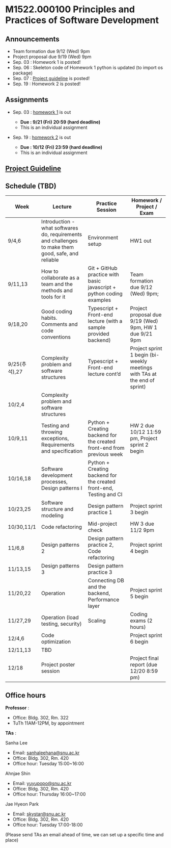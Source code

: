 # M1522.000100 Principles and Practices of Software Development

## Announcements

- Team formation due 9/12 (Wed) 9pm
- Project proposal due 9/19 (Wed) 9pm
- Sep. 03 : Homework 1 is posted!
- Sep. 06 : Skeleton code of Homework 1 python is updated (to import os package)
- Sep. 07 : [Project guideline](project/README.md) is posted!
- Sep. 19 : Homework 2 is posted!
  
## Assignments

- Sep. 03 : [homework 1](hw1) is out
  - **Due : 9/21 (Fri) 20:59 (hard deadline)**
  - This is an individual assignment
 
- Sep. 19 : [homework 2](hw2) is out
  - **Due : 10/12 (Fri) 23:59 (hard deadline)**
  - This is an individual assignment


## [Project Guideline](project)

## Schedule (TBD)
| Week  | Lecture | Practice Session | Homework / Project / Exam |
|-------|---------|------------------|--------------------|
|9/4,6 | Introduction - what softwares do, requirements and challenges to make them good, safe, and reliable | Environment setup | HW1 out |
|9/11,13| How to collaborate as a team and the methods and tools for it | Git + GitHub practice with basic javascript + python coding examples | Team formation due 9/12 (Wed) 9pm; |
|9/18,20 | Good coding habits. Comments and code conventions | Typescript + Front-end lecture (with a sample provided backend) |  Project proposal due 9/19 (Wed) 9pm, HW 1 due 9/21 9pm |
|9/25(추석),27 | Complexity problem and software structures | Typescript + Front-end lecture cont’d |  Project sprint 1 begin (bi-weekly meetings with TAs at the end of sprint) | 
|10/2,4 | Complexity problem and software structures | |  |
|10/9,11 | Testing and throwing exceptions, Requirements and specification | Python + Creating backend for the created front-end from previous week | HW 2 due 10/12 11:59 pm, Project sprint 2 begin |
|10/16,18 | Software development processes, Design patterns I | Python + Creating backend for the created front-end, Testing and CI | |
|10/23,25 | Software structure and modeling | Design pattern practice 1 | Project sprint 3 begin |
|10/30,11/1 | Code refactoring | Mid-project check | HW 3 due 11/2 9pm |
|11/6,8 | Design patterns 2 | Design pattern practice 2, Code refactoring | Project sprint 4 begin |
|11/13,15 | Design patterns 3 | Design pattern practice 3  |  |
|11/20,22 | Operation | Connecting DB and the backend, Performance layer | Project sprint 5 begin |
|11/27,29 | Operation (load testing, security) | Scaling | Coding exams (2 hours) |
|12/4,6 | Code optimization | | Project sprint 6 begin |
|12/11,13 | TBD | | |
|12/18 | Project poster session | | Project final report (due 12/20 8:59 pm) |

## Office hours
**Professor** : 
  - Office: Bldg. 302, Rm. 322
  - TuTh 11AM-12PM, by appointment
  
**TAs** :

Sanha Lee
  - Email: sanhaleehana@snu.ac.kr
  - Office: Bldg. 302, Rm. 420
  - Office hour: Tuesday 15:00~16:00

Ahnjae Shin
  - Email: yuyupopo@snu.ac.kr
  - Office: Bldg. 302, Rm. 420
  - Office hour: Thursday 16:00~17:00

Jae Hyeon Park
  - Email: skystar@snu.ac.kr
  - Office: Bldg. 302, Rm. 420
  - Office hour: Tuesday 17:00-18:00

(Please send TAs an email ahead of time, we can set up a specific time and place)

